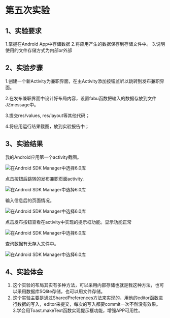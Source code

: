 ﻿# 第五次实验 

## 1、实验要求 
1.掌握在Android App中存储数据
2.将应用产生的数据保存到存储文件中。
3.说明使用的文件存储方式为内部or外部

## 2、实验步骤 
1.创建一个新Activity为兼职界面，在主Activity添加按钮监听以跳转到发布兼职界面。

2.在发布兼职界面中设计好布局内容，设置fabu函数把输入的数据存放到文件JZmessage中。

3.提交res/values, res/layout等其他代码；

4.将应用运行结果截图，放到实验报告中；



## 3、实验结果 
我的Android应用第一个activity截图。

![在Android SDK Manager中选择6.0库](https://raw.githubusercontent.com/chinesehope/android-labs-2018/master/soft1614080902345/%E5%AE%9E%E9%AA%8C5%E6%88%AA%E5%9B%BE1.jpg "配置教育网下载代理")

点击按钮后跳转的发布兼职页面activity.

![在Android SDK Manager中选择6.0库](https://raw.githubusercontent.com/chinesehope/android-labs-2018/master/soft1614080902345/%E5%AE%9E%E9%AA%8C5%E6%88%AA%E5%9B%BE2.jpg "配置教育网下载代理")

输入信息后的页面情况。

![在Android SDK Manager中选择6.0库](https://raw.githubusercontent.com/chinesehope/android-labs-2018/master/soft1614080902345/%E5%AE%9E%E9%AA%8C5%E6%88%AA%E5%9B%BE3.jpg "配置教育网下载代理")

点击发布按钮查看在activity中实现的提示框功能。显示功能正常

![在Android SDK Manager中选择6.0库](https://raw.githubusercontent.com/chinesehope/android-labs-2018/master/soft1614080902345/%E5%AE%9E%E9%AA%8C5%E6%88%AA%E5%9B%BE4.jpg "配置教育网下载代理")

查询数据有无存入文件中。

![在Android SDK Manager中选择6.0库](https://raw.githubusercontent.com/chinesehope/android-labs-2018/master/soft1614080902345/%E5%AE%9E%E9%AA%8C5%E6%88%AA%E5%9B%BE5.jpg "配置教育网下载代理")

## 4、实验体会 
1. 这个实验的布局其实有多种方法，可以采用内部存储也就是我这种方法，也可以采用数据库SQlite存储，也可以用文件存储。
2. 这个实验主要是通过SharedPreferences方法来实现的，用他的editor函数进行数据的写入，editor来提交，每次的写入都要commit一次不然没有效果。
3.学会用Toast.makeText函数实现提示框功能，增强APP可用性。
